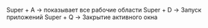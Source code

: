 Super + A -> показывает все рабочие области
Super + D -> Запуск приложений
Super + Q -> Закрытие активного окна
